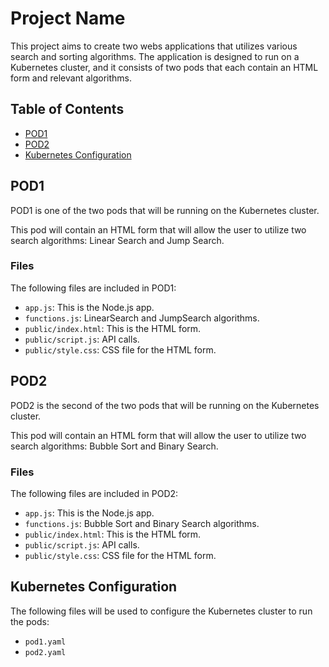 # Project Name

This project aims to create two webs applications that utilizes various search and sorting algorithms. The application is designed to run on a Kubernetes cluster, and it consists of two pods that each contain an HTML form and relevant algorithms.

## Table of Contents

- [POD1](#pod1)
- [POD2](#pod2)
- [Kubernetes Configuration](#kubernetes-configuration)

## POD1

POD1 is one of the two pods that will be running on the Kubernetes cluster.

This pod will contain an HTML form that will allow the user to utilize two search algorithms: Linear Search and Jump Search.

### Files

The following files are included in POD1:

- `app.js`: This is the Node.js app.
- `functions.js`: LinearSearch and JumpSearch algorithms.
- `public/index.html`: This is the HTML form.
- `public/script.js`: API calls.
- `public/style.css`: CSS file for the HTML form.

## POD2

POD2 is the second of the two pods that will be running on the Kubernetes cluster.

This pod will contain an HTML form that will allow the user to utilize two search algorithms: Bubble Sort and Binary Search.

### Files

The following files are included in POD2:

- `app.js`: This is the Node.js app.
- `functions.js`: Bubble Sort and Binary Search algorithms.
- `public/index.html`: This is the HTML form.
- `public/script.js`: API calls.
- `public/style.css`: CSS file for the HTML form.

## Kubernetes Configuration

The following files will be used to configure the Kubernetes cluster to run the pods:

- `pod1.yaml`
- `pod2.yaml`



